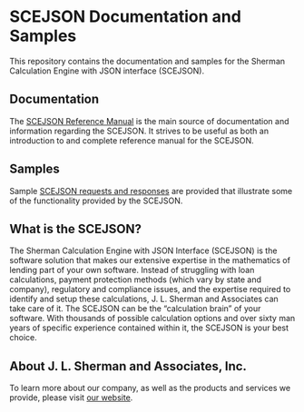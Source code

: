 # SCEJSON Documentation and Samples

This repository contains the documentation and samples for the 
Sherman Calculation Engine with JSON interface (SCEJSON).

## Documentation

The [SCEJSON Reference Manual](doc/README.md) is the main source of documentation and information
regarding the SCEJSON. It strives to be useful as both an introduction to and complete reference
manual for the SCEJSON.

## Samples

Sample [SCEJSON requests and responses](samples/README.md) are provided that illustrate some of
the functionality provided by the SCEJSON.

## What is the SCEJSON?

The Sherman Calculation Engine with JSON Interface (SCEJSON) is the software solution that makes
our extensive expertise in the mathematics of lending part of your own software. Instead of
struggling with loan calculations, payment protection methods (which vary by state and company),
regulatory and compliance issues, and the expertise required to identify and setup these
calculations, J. L. Sherman and Associates can take care of it. The SCEJSON can be the
“calculation brain” of your software. With thousands of possible calculation options and over
sixty man years of specific experience contained within it, the SCEJSON is your best choice.

## About J. L. Sherman and Associates, Inc.

To learn more about our company, as well as the products and services we provide, please visit [our website](https://www.shermanloan.com/).

